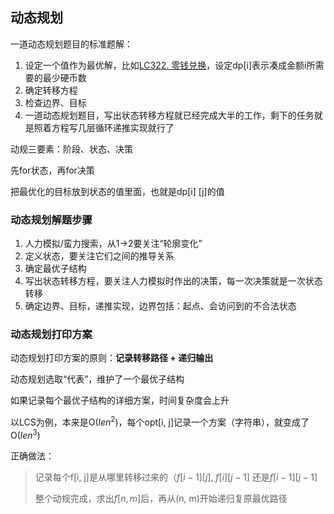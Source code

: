 ## 动态规划

一道动态规划题目的标准题解：

1. 设定一个值作为最优解，比如[LC322. 零钱兑换](https://leetcode-cn.com/problems/coin-change/)，设定dp[i]表示凑成金额i所需要的最少硬币数
2. 确定转移方程
3. 检查边界、目标
4. 一道动态规划题目，写出状态转移方程就已经完成大半的工作，剩下的任务就是照着方程写几层循环递推实现就行了

动规三要素：阶段、状态、决策

先for状态，再for决策

把最优化的目标放到状态的值里面，也就是dp[i] [j]的值

### 动态规划解题步骤

1. 人力模拟/蛮力搜索，从1->2要关注“轮廓变化”
2. 定义状态，要关注它们之间的推导关系
3. 确定最优子结构
4. 写出状态转移方程，要关注人力模拟时作出的决策，每一次决策就是一次状态转移
5. 确定边界、目标，递推实现，边界包括：起点、会访问到的不合法状态

### 动态规划打印方案

动态规划打印方案的原则：**记录转移路径 + 递归输出**

动态规划选取“代表”，维护了一个最优子结构

如果记录每个最优子结构的详细方案，时间复杂度会上升

以LCS为例，本来是O(${len}^2$)，每个opt[i, j]记录一个方案（字符串），就变成了O(${len}^3$)

正确做法：

> 记录每个f[i, j]是从哪里转移过来的（${f[i - 1][j]}$, $f[i][j - 1]$ 还是$f[i - 1][j - 1]$
>
> 整个动规完成，求出$f[n, m]$后，再从(n, m)开始递归复原最优路径